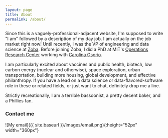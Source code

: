 ```yaml
---
layout: page
title: About
permalink: /about/
---
```


Since this is a vaguely-professional-adjacent website, I'm supposed to write "I am" followed by a description of my day job. I am actually on the job market right now! Until recently, I was the VP of engineering and data science at [Zoba](https://www.zoba.com). Before joining Zoba, I did a PhD at MIT's [Operations Research Center](https://orc.mit.edu) working with [Carolina Osorio](https://cee.mit.edu/people_individual/carolina-osorio/).

I am particularly excited about vaccines and public health, biotech, low carbon energy (nuclear and otherwise), space exploration, urban transportation, building more housing, global development, and effective philanthropy. If you have a lead on a data science or data-flavored-software role in these or related fields, or just want to chat, definitely drop me a line.

Strictly recreationally, I am a terrible bassoonist, a pretty decent baker, and a Phillies fan.

### Contact me

![My email]({{ site.baseurl }}/images/email.png){:height="52px" width="360px"}

